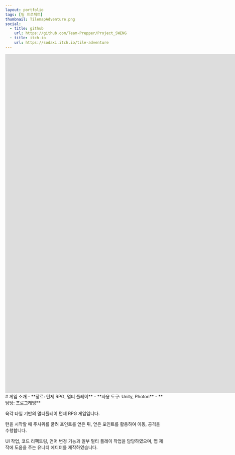 ```yaml
---
layout: portfolio
tags: [팀 프로젝트]
thumbnail: TilemapAdventure.png
social:
  - title: github
    url: https://github.com/Team-Prepper/Project_SWENG
  - title: itch-io
    url: https://sodaxi.itch.io/tile-adventure
---
```

<div markdown="1" class="right text-left">
<iframe frameborder="0" src="https://itch.io/embed-upload/9259896" allow="autoplay; fullscreen" width="1920" height="1080"><a href="https://sodaxi.itch.io/tile-adventure">Play TileMapAdventure on itch.io</a></iframe>
</div>

<div markdown="1" class="right text-left">
# 게임 소개
- **장르: 턴제 RPG, 멀티 플레이**
- **사용 도구: Unity, Photon**
- **담당: 프로그래밍**

육각 타일 기반의 멀티플레이 턴제 RPG 게임입니다.

턴을 시작할 때 주사위를 굴려 포인트를 얻은 뒤, 얻은 포인트를 활용하여 이동, 공격을 수행합니다.

UI 작업, 코드 리팩토링, 언어 변경 기능과 일부 멀티 플레이 작업을 담당하였으며, 맵 제작에 도움을 주는 유니티 에디터를 제작하였습니다.
</div>